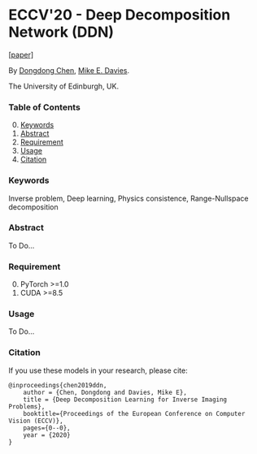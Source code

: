# ECCV'20 - Deep Decomposition Network (DDN)
[[paper]](https://arxiv.org/abs/1911.11028)

By [Dongdong Chen](http://dongdongchen.com), [Mike E. Davies](https://scholar.google.co.uk/citations?user=dwmfR3oAAAAJ&hl=en).

The University of Edinburgh, UK.

### Table of Contents
0. [Keywords](#Keywords)
0. [Abstract](#Abstract)
0. [Requirement](#Requirement)
0. [Usage](#Usage)
0. [Citation](#citation)

### Keywords

Inverse problem, Deep learning, Physics consistence, Range-Nullspace decomposition 

### Abstract

To Do...

### Requirement
0. PyTorch >=1.0
0. CUDA >=8.5

### Usage

To Do...

### Citation

If you use these models in your research, please cite:

	@inproceedings{chen2019ddn,
		author = {Chen, Dongdong and Davies, Mike E},
		title = {Deep Decomposition Learning for Inverse Imaging Problems},
		booktitle={Proceedings of the European Conference on Computer Vision (ECCV)},
		pages={0--0},
		year = {2020}
	}

